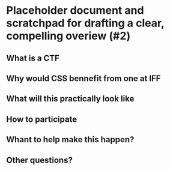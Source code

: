 # Placeholder document and scratchpad for drafting a clear, compelling overiew (#2) 

## What is a CTF



## Why would CSS bennefit from one at IFF 



## What will this practically look like 



## How to participate



## Whant to help make this happen? 



## Other questions? 
